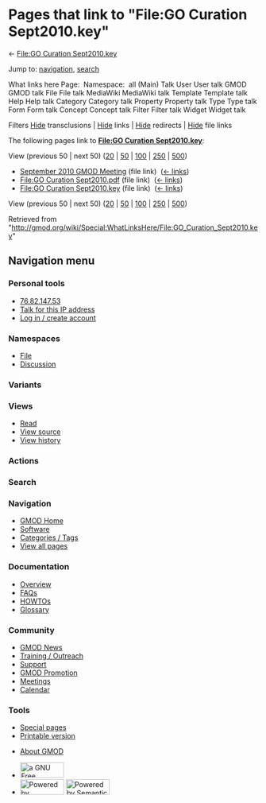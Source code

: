 <div id="mw-page-base" class="noprint">

</div>

<div id="mw-head-base" class="noprint">

</div>

<div id="content" class="mw-body" role="main">

<span id="top"></span>

<div id="mw-js-message" style="display:none;">

</div>



# <span dir="auto">Pages that link to "File:GO Curation Sept2010.key"</span>

<div id="bodyContent">

<div id="contentSub">

← [File:GO Curation
Sept2010.key](/wiki/File:GO_Curation_Sept2010.key "File:GO Curation Sept2010.key")

</div>

<div id="jump-to-nav" class="mw-jump">

Jump to: [navigation](#mw-navigation), [search](#p-search)

</div>

<div id="mw-content-text">

What links here Page:  Namespace:  all (Main) Talk User User talk GMOD
GMOD talk File File talk MediaWiki MediaWiki talk Template Template talk
Help Help talk Category Category talk Property Property talk Type Type
talk Form Form talk Concept Concept talk Filter Filter talk Widget
Widget talk

Filters
[Hide](/mediawiki/index.php?title=Special:WhatLinksHere/File:GO_Curation_Sept2010.key&hidetrans=1 "Special:WhatLinksHere/File:GO Curation Sept2010.key")
transclusions \|
[Hide](/mediawiki/index.php?title=Special:WhatLinksHere/File:GO_Curation_Sept2010.key&hidelinks=1 "Special:WhatLinksHere/File:GO Curation Sept2010.key")
links \|
[Hide](/mediawiki/index.php?title=Special:WhatLinksHere/File:GO_Curation_Sept2010.key&hideredirs=1 "Special:WhatLinksHere/File:GO Curation Sept2010.key")
redirects \|
[Hide](/mediawiki/index.php?title=Special:WhatLinksHere/File:GO_Curation_Sept2010.key&hideimages=1 "Special:WhatLinksHere/File:GO Curation Sept2010.key")
file links

The following pages link to **[File:GO Curation
Sept2010.key](/wiki/File:GO_Curation_Sept2010.key "File:GO Curation Sept2010.key")**:

View (previous 50 \| next 50)
([20](/mediawiki/index.php?title=Special:WhatLinksHere/File:GO_Curation_Sept2010.key&limit=20 "Special:WhatLinksHere/File:GO Curation Sept2010.key")
\|
[50](/mediawiki/index.php?title=Special:WhatLinksHere/File:GO_Curation_Sept2010.key&limit=50 "Special:WhatLinksHere/File:GO Curation Sept2010.key")
\|
[100](/mediawiki/index.php?title=Special:WhatLinksHere/File:GO_Curation_Sept2010.key&limit=100 "Special:WhatLinksHere/File:GO Curation Sept2010.key")
\|
[250](/mediawiki/index.php?title=Special:WhatLinksHere/File:GO_Curation_Sept2010.key&limit=250 "Special:WhatLinksHere/File:GO Curation Sept2010.key")
\|
[500](/mediawiki/index.php?title=Special:WhatLinksHere/File:GO_Curation_Sept2010.key&limit=500 "Special:WhatLinksHere/File:GO Curation Sept2010.key"))

- [September 2010 GMOD
  Meeting](/wiki/September_2010_GMOD_Meeting "September 2010 GMOD Meeting")
  (file link) ‎ <span class="mw-whatlinkshere-tools">([←
  links](/mediawiki/index.php?title=Special:WhatLinksHere&target=September+2010+GMOD+Meeting "Special:WhatLinksHere"))</span>
- [File:GO Curation
  Sept2010.pdf](/wiki/File:GO_Curation_Sept2010.pdf "File:GO Curation Sept2010.pdf")
  (file link) ‎ <span class="mw-whatlinkshere-tools">([←
  links](/mediawiki/index.php?title=Special:WhatLinksHere&target=File%3AGO+Curation+Sept2010.pdf "Special:WhatLinksHere"))</span>
- [File:GO Curation
  Sept2010.key](/wiki/File:GO_Curation_Sept2010.key "File:GO Curation Sept2010.key")
  (file link) ‎ <span class="mw-whatlinkshere-tools">([←
  links](/mediawiki/index.php?title=Special:WhatLinksHere&target=File%3AGO+Curation+Sept2010.key "Special:WhatLinksHere"))</span>

View (previous 50 \| next 50)
([20](/mediawiki/index.php?title=Special:WhatLinksHere/File:GO_Curation_Sept2010.key&limit=20 "Special:WhatLinksHere/File:GO Curation Sept2010.key")
\|
[50](/mediawiki/index.php?title=Special:WhatLinksHere/File:GO_Curation_Sept2010.key&limit=50 "Special:WhatLinksHere/File:GO Curation Sept2010.key")
\|
[100](/mediawiki/index.php?title=Special:WhatLinksHere/File:GO_Curation_Sept2010.key&limit=100 "Special:WhatLinksHere/File:GO Curation Sept2010.key")
\|
[250](/mediawiki/index.php?title=Special:WhatLinksHere/File:GO_Curation_Sept2010.key&limit=250 "Special:WhatLinksHere/File:GO Curation Sept2010.key")
\|
[500](/mediawiki/index.php?title=Special:WhatLinksHere/File:GO_Curation_Sept2010.key&limit=500 "Special:WhatLinksHere/File:GO Curation Sept2010.key"))

</div>

<div class="printfooter">

Retrieved from
"<http://gmod.org/wiki/Special:WhatLinksHere/File:GO_Curation_Sept2010.key>"

</div>

<div id="catlinks" class="catlinks catlinks-allhidden">

</div>

<div class="visualClear">

</div>

</div>

</div>

<div id="mw-navigation">

## Navigation menu

<div id="mw-head">

<div id="p-personal" role="navigation"
aria-labelledby="p-personal-label">

### Personal tools

- <span id="pt-anonuserpage"><a href="/wiki/User:76.82.147.53" class="new" accesskey="."
  title="The user page for the IP address you are editing as [.]">76.82.147.53</a></span>
- <span id="pt-anontalk"><a href="/wiki/User_talk:76.82.147.53" class="new" accesskey="n"
  title="Discussion about edits from this IP address [n]">Talk for this IP
  address</a></span>
- <span id="pt-login"><a
  href="/mediawiki/index.php?title=Special:UserLogin&amp;returnto=Special%3AWhatLinksHere%2FFile%3AGO+Curation+Sept2010.key"
  accesskey="o"
  title="You are encouraged to log in; however, it is not mandatory [o]">Log
  in / create account</a></span>

</div>

<div id="left-navigation">

<div id="p-namespaces" class="vectorTabs" role="navigation"
aria-labelledby="p-namespaces-label">

### Namespaces

- <span id="ca-nstab-image"><a href="/wiki/File:GO_Curation_Sept2010.key" accesskey="c"
  title="View the file page [c]">File</a></span>
- <span id="ca-talk"><a
  href="/mediawiki/index.php?title=File_talk:GO_Curation_Sept2010.key&amp;action=edit&amp;redlink=1"
  accesskey="t"
  title="Discussion about the content page [t]">Discussion</a></span>

</div>

<div id="p-variants" class="vectorMenu emptyPortlet" role="navigation"
aria-labelledby="p-variants-label">

### 

### Variants[](#)

<div class="menu">

</div>

</div>

</div>

<div id="right-navigation">

<div id="p-views" class="vectorTabs" role="navigation"
aria-labelledby="p-views-label">

### Views

- <span id="ca-view">[Read](/wiki/File:GO_Curation_Sept2010.key)</span>
- <span id="ca-viewsource"><a
  href="/mediawiki/index.php?title=File:GO_Curation_Sept2010.key&amp;action=edit"
  accesskey="e" title="This page is protected.
  You can view its source [e]">View source</a></span>
- <span id="ca-history"><a
  href="/mediawiki/index.php?title=File:GO_Curation_Sept2010.key&amp;action=history"
  accesskey="h" title="Past revisions of this page [h]">View history</a></span>

</div>

<div id="p-cactions" class="vectorMenu emptyPortlet" role="navigation"
aria-labelledby="p-cactions-label">

### Actions[](#)

<div class="menu">

</div>

</div>

<div id="p-search" role="search">

### Search

<div id="simpleSearch">

</div>

</div>

</div>

</div>

<div id="mw-panel">

<div id="p-logo" role="banner">

<a href="/wiki/Main_Page"
style="background-image: url(http://gmod.org/images/GMOD-cogs.png);"
title="Visit the main page"></a>

</div>

<div id="p-Navigation" class="portal" role="navigation"
aria-labelledby="p-Navigation-label">

### Navigation

<div class="body">

- <span id="n-GMOD-Home">[GMOD Home](/wiki/Main_Page)</span>
- <span id="n-Software">[Software](/wiki/GMOD_Components)</span>
- <span id="n-Categories-.2F-Tags">[Categories /
  Tags](/wiki/Categories)</span>
- <span id="n-View-all-pages">[View all
  pages](/wiki/Special:AllPages)</span>

</div>

</div>

<div id="p-Documentation" class="portal" role="navigation"
aria-labelledby="p-Documentation-label">

### Documentation

<div class="body">

- <span id="n-Overview">[Overview](/wiki/Overview)</span>
- <span id="n-FAQs">[FAQs](/wiki/Category:FAQ)</span>
- <span id="n-HOWTOs">[HOWTOs](/wiki/Category:HOWTO)</span>
- <span id="n-Glossary">[Glossary](/wiki/Glossary)</span>

</div>

</div>

<div id="p-Community" class="portal" role="navigation"
aria-labelledby="p-Community-label">

### Community

<div class="body">

- <span id="n-GMOD-News">[GMOD News](/wiki/GMOD_News)</span>
- <span id="n-Training-.2F-Outreach">[Training /
  Outreach](/wiki/Training_and_Outreach)</span>
- <span id="n-Support">[Support](/wiki/Support)</span>
- <span id="n-GMOD-Promotion">[GMOD
  Promotion](/wiki/GMOD_Promotion)</span>
- <span id="n-Meetings">[Meetings](/wiki/Meetings)</span>
- <span id="n-Calendar">[Calendar](/wiki/Calendar)</span>

</div>

</div>

<div id="p-tb" class="portal" role="navigation"
aria-labelledby="p-tb-label">

### Tools

<div class="body">

- <span id="t-specialpages"><a href="/wiki/Special:SpecialPages" accesskey="q"
  title="A list of all special pages [q]">Special pages</a></span>
- <span id="t-print"><a
  href="/mediawiki/index.php?title=Special:WhatLinksHere/File:GO_Curation_Sept2010.key&amp;printable=yes"
  rel="alternate" accesskey="p"
  title="Printable version of this page [p]">Printable version</a></span>

</div>

</div>

</div>

</div>

<div id="footer" role="contentinfo">

- <span id="footer-places-about">[About
  GMOD](/wiki/GMOD:About "GMOD:About")</span>

<!-- -->

- <span id="footer-copyrightico">[<img src="http://www.gnu.org/graphics/gfdl-logo-small.png" width="88"
  height="31" alt="a GNU Free Documentation License" />](http://www.gnu.org/licenses/fdl-1.3.html)</span>
- <span id="footer-poweredbyico">[<img src="/mediawiki/skins/common/images/poweredby_mediawiki_88x31.png"
  width="88" height="31" alt="Powered by MediaWiki" />](//www.mediawiki.org/)
  [<img
  src="/mediawiki/extensions/SemanticMediaWiki/includes/../resources/images/smw_button.png"
  width="88" height="31" alt="Powered by Semantic MediaWiki" />](https://www.semantic-mediawiki.org/wiki/Semantic_MediaWiki)</span>

<div style="clear:both">

</div>

</div>
